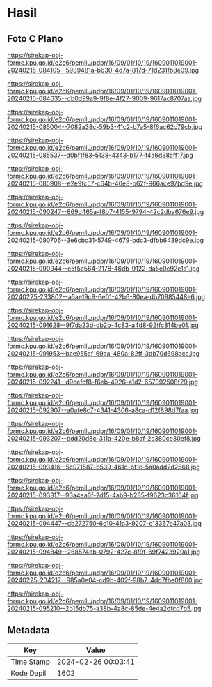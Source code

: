 # Hasil

## Foto C Plano

https://sirekap-obj-formc.kpu.go.id/e2c6/pemilu/pdpr/16/09/01/10/19/1609011019001-20240215-084105--5989481a-b630-4d7a-817d-71d231fb8e09.jpg

https://sirekap-obj-formc.kpu.go.id/e2c6/pemilu/pdpr/16/09/01/10/19/1609011019001-20240215-084635--db0d99a9-9f8e-4f27-9009-9617ac8707aa.jpg

https://sirekap-obj-formc.kpu.go.id/e2c6/pemilu/pdpr/16/09/01/10/19/1609011019001-20240215-085004--7082a38c-59b3-41c2-b7a5-8f6ac62c79cb.jpg

https://sirekap-obj-formc.kpu.go.id/e2c6/pemilu/pdpr/16/09/01/10/19/1609011019001-20240215-085537--d0bf1f83-5138-4343-b177-f4a6d38aff17.jpg

https://sirekap-obj-formc.kpu.go.id/e2c6/pemilu/pdpr/16/09/01/10/19/1609011019001-20240215-085908--e2e9fc57-c64b-46e8-b62f-966ace97bd9e.jpg

https://sirekap-obj-formc.kpu.go.id/e2c6/pemilu/pdpr/16/09/01/10/19/1609011019001-20240215-090247--869d465a-f8b7-4155-9794-42c2dba676e9.jpg

https://sirekap-obj-formc.kpu.go.id/e2c6/pemilu/pdpr/16/09/01/10/19/1609011019001-20240215-090706--3e6cbc31-5749-4679-bdc3-dfbb6439dc9e.jpg

https://sirekap-obj-formc.kpu.go.id/e2c6/pemilu/pdpr/16/09/01/10/19/1609011019001-20240215-090944--e5f5c564-2178-46db-9122-da5e0c92c1a1.jpg

https://sirekap-obj-formc.kpu.go.id/e2c6/pemilu/pdpr/16/09/01/10/19/1609011019001-20240225-233802--a5ae19c9-6e01-42b6-80ea-db70985448e6.jpg

https://sirekap-obj-formc.kpu.go.id/e2c6/pemilu/pdpr/16/09/01/10/19/1609011019001-20240215-091628--9f7da23d-db2b-4c83-a4d8-92ffc814be01.jpg

https://sirekap-obj-formc.kpu.go.id/e2c6/pemilu/pdpr/16/09/01/10/19/1609011019001-20240215-091953--bae955ef-69aa-480a-82ff-3db70d698acc.jpg

https://sirekap-obj-formc.kpu.go.id/e2c6/pemilu/pdpr/16/09/01/10/19/1609011019001-20240215-092241--d9cefcf8-f6eb-4926-a1d2-657092508f29.jpg

https://sirekap-obj-formc.kpu.go.id/e2c6/pemilu/pdpr/16/09/01/10/19/1609011019001-20240215-092907--a0afe8c7-4341-4306-a8ca-d12f898d7faa.jpg

https://sirekap-obj-formc.kpu.go.id/e2c6/pemilu/pdpr/16/09/01/10/19/1609011019001-20240215-093207--bdd20d8c-311a-420e-b8af-2c380ce30ef8.jpg

https://sirekap-obj-formc.kpu.go.id/e2c6/pemilu/pdpr/16/09/01/10/19/1609011019001-20240215-093416--5c071587-b539-461d-bf1c-5a0add2d2668.jpg

https://sirekap-obj-formc.kpu.go.id/e2c6/pemilu/pdpr/16/09/01/10/19/1609011019001-20240215-093817--93a4ea6f-2d15-4ab9-b285-f9623c36164f.jpg

https://sirekap-obj-formc.kpu.go.id/e2c6/pemilu/pdpr/16/09/01/10/19/1609011019001-20240215-094447--db272750-6c10-41a3-9207-c13367e47a03.jpg

https://sirekap-obj-formc.kpu.go.id/e2c6/pemilu/pdpr/16/09/01/10/19/1609011019001-20240215-094849--268574eb-0792-427c-8f9f-69f7423920a1.jpg

https://sirekap-obj-formc.kpu.go.id/e2c6/pemilu/pdpr/16/09/01/10/19/1609011019001-20240225-234217--985a0e04-cd9b-402f-98b7-4dd7fbe0f800.jpg

https://sirekap-obj-formc.kpu.go.id/e2c6/pemilu/pdpr/16/09/01/10/19/1609011019001-20240215-095210--2b15db75-a38b-4a8c-85de-4e4a2dfcd7b5.jpg


## Metadata

| Key        | Value               |
| ---------- | ------------------- |
| Time Stamp | 2024-02-26 00:03:41 |
| Kode Dapil | 1602                |



